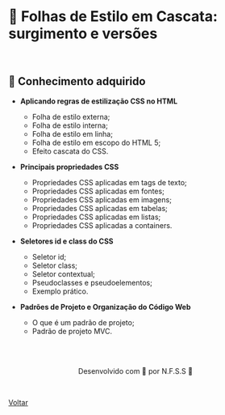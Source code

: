 <h1>🎨 Folhas de Estilo em Cascata: surgimento e versões</h1>

<br>

<h2> 🧠 Conhecimento adquirido </h2>

- **Aplicando regras de estilização CSS no HTML**
  - Folha de estilo externa;
  - Folha de estilo interna;
  - Folha de estilo em linha;
  - Folha de estilo em escopo do HTML 5;
  - Efeito cascata do CSS.

- **Principais propriedades CSS**
  - Propriedades CSS aplicadas em tags de texto;
  - Propriedades CSS aplicadas em fontes;
  - Propriedades CSS aplicadas em imagens;
  - Propriedades CSS aplicadas em tabelas;
  - Propriedades CSS aplicadas em listas;
  - Propriedades CSS aplicadas a containers.

- **Seletores id e class do CSS**
  - Seletor id;
  - Seletor class;
  - Seletor contextual;
  - Pseudoclasses e pseudoelementos;
  - Exemplo prático.
- **Padrões de Projeto e Organização do Código Web**
  - O que é um padrão de projeto;
  - Padrão de projeto MVC.


<br><br>

<p align="center"> Desenvolvido com 💜 por N.F.S.S 👋 <p>

<br>

<a href="./README.md">Voltar</a>